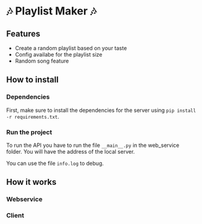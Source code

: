 # :notes: Playlist Maker :notes:

## Features

- Create a random playlist based on your taste
- Config availabe for the playlist size
- Random song feature

## How to install
### Dependencies
First, make sure to install the dependencies for the server using `pip install -r requirements.txt`.

### Run the project

To run the API you have to run the file `__main__.py` in the web_service folder. You will have the address of the local server.

You can use the file `info.log` to debug.
## How it works

### Webservice


### Client
